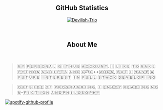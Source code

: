   <h2 align="center">GitHub Statistics </h2>

<p align="center">
    <a href="https://github.com/Devilish-Trio">
        <img title="Devilish-Trio" src="https://media.tenor.com/teW802Rf-rIAAAAC/lain-serial-experiments-lain.gif"/>
    </a>
</p><br>
<h2 align="center">About Me</h2><br>
  <p align="center"> 
  
  >​🇲​​🇾​ ​🇵​​🇪​​🇷​​🇸​​🇴​​🇳​​🇦​​🇱​ ​🇬​​🇮​​🇹​​🇭​​🇺​​🇧​ ​🇦​​🇨​​🇨​​🇴​​🇺​​🇳​​🇹​. ​🇮​ ​🇱​​🇮​​🇰​​🇪​ ​🇹​​🇴​ ​🇲​​🇦​​🇰​​🇪​ ​🇵​​🇾​​🇹​​🇭​​🇴​​🇳​ ​🇸​​🇨​​🇷​​🇮​​🇵​​🇹​​🇸​ ​🇦​​🇳​​🇩​ ​🇨​#/​🇨​++ ​🇲​​🇴​​🇩​​🇸​, ​🇧​​🇺​​🇹​ ​🇮​ ​🇭​​🇦​​🇻​​🇪​ ​🇦​ ​🇫​​🇺​​🇹​​🇺​​🇷​​🇪​ ​🇮​​🇳​​🇹​​🇪​​🇷​​🇪​​🇸​​🇹​ ​🇮​​🇳​ ​🇫​​🇺​​🇱​​🇱​ ​🇸​​🇹​​🇦​​🇨​​🇰​ ​🇩​​🇪​​🇻​​🇪​​🇱​​🇴​​🇵​​🇮​​🇳​​🇬​              
  
  >​🇴​​🇺​​🇹​​🇸​​🇮​​🇩​​🇪​ ​🇴​​🇫​ ​🇵​​🇷​​🇴​​🇬​​🇷​​🇦​​🇲​​🇲​​🇮​​🇳​​🇬​, ​🇮​ ​🇪​​🇳​​🇯​​🇴​​🇾​ ​🇷​​🇪​​🇦​​🇩​​🇮​​🇳​​🇬​ ​🇳​​🇴​​🇳​-​🇫​​🇮​​🇨​​🇹​​🇮​​🇴​​🇳​ ​🇦​​🇳​​🇩​ ​🇵​​🇭​​🇮​​🇱​​🇴​​🇸​​🇴​​🇵​​🇭​​🇾​
</p>

[![spotify-github-profile](https://spotify-github-profile.vercel.app/api/view?uid=ohbinary&cover_image=true&theme=natemoo-re&show_offline=true&background_color=121212&interchange=false&bar_color=53b14f&bar_color_cover=true)](https://github.com/kittinan/spotify-github-profile)
